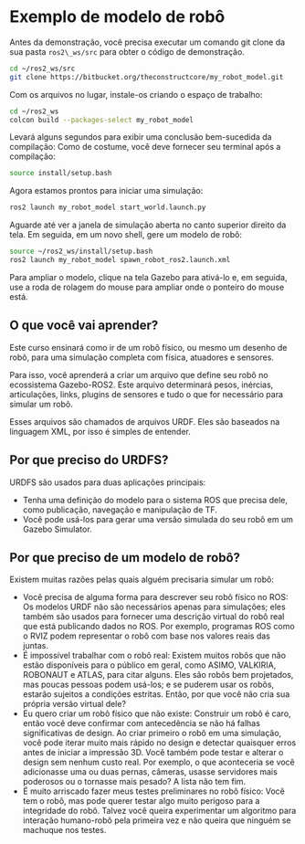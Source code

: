 # Exemplo de modelo de robô

Antes da demonstração, você precisa executar um comando git clone da sua pasta `ros2\_ws/src` para obter o código de demonstração.

```bash
cd ~/ros2_ws/src
git clone https://bitbucket.org/theconstructcore/my_robot_model.git
```

Com os arquivos no lugar, instale-os criando o espaço de trabalho:
```bash
cd ~/ros2_ws
colcon build --packages-select my_robot_model
```
Levará alguns segundos para exibir uma conclusão bem-sucedida da compilação:
Como de costume, você deve fornecer seu terminal após a compilação:
```bash
source install/setup.bash
```
Agora estamos prontos para iniciar uma simulação:
```bash
ros2 launch my_robot_model start_world.launch.py
```
Aguarde até ver a janela de simulação aberta no canto superior direito da tela. Em seguida, em um novo shell, gere um modelo de robô:
```bash
source ~/ros2_ws/install/setup.bash
ros2 launch my_robot_model spawn_robot_ros2.launch.xml
```
Para ampliar o modelo, clique na tela Gazebo para ativá-lo e, em seguida, use a roda de rolagem do mouse para ampliar onde o ponteiro do mouse está.

## O que você vai aprender?
Este curso ensinará como ir de um robô físico, ou mesmo um desenho de robô, para uma simulação completa com física, atuadores e sensores.

Para isso, você aprenderá a criar um arquivo que define seu robô no ecossistema Gazebo-ROS2. Este arquivo determinará pesos, inércias, articulações, links, plugins de sensores e tudo o que for necessário para simular um robô.

Esses arquivos são chamados de arquivos URDF. Eles são baseados na linguagem XML, por isso é simples de entender.

## Por que preciso do URDFS?
URDFS são usados para duas aplicações principais:

* Tenha uma definição do modelo para o sistema ROS que precisa dele, como publicação, navegação e manipulação de TF.
* Você pode usá-los para gerar uma versão simulada do seu robô em um Gazebo Simulator.

## Por que preciso de um modelo de robô?
Existem muitas razões pelas quais alguém precisaria simular um robô:

* Você precisa de alguma forma para descrever seu robô físico no ROS: Os modelos URDF não são necessários apenas para simulações; eles também são usados para fornecer uma descrição virtual do robô real que está publicando dados no ROS. Por exemplo, programas ROS como o RVIZ podem representar o robô com base nos valores reais das juntas.
* É impossível trabalhar com o robô real:
Existem muitos robôs que não estão disponíveis para o público em geral, como ASIMO, VALKIRIA, ROBONAUT e ATLAS, para citar alguns. Eles são robôs bem projetados, mas poucas pessoas podem usá-los; e se puderem usar os robôs, estarão sujeitos a condições estritas. Então, por que você não cria sua própria versão virtual dele?
* Eu quero criar um robô físico que não existe:
Construir um robô é caro, então você deve confirmar com antecedência se não há falhas significativas de design.
Ao criar primeiro o robô em uma simulação, você pode iterar muito mais rápido no design e detectar quaisquer erros antes de iniciar a impressão 3D.
Você também pode testar e alterar o design sem nenhum custo real. Por exemplo, o que aconteceria se você adicionasse uma ou duas pernas, câmeras, usasse servidores mais poderosos ou o tornasse mais pesado? A lista não tem fim.
*  É muito arriscado fazer meus testes preliminares no robô físico:
Você tem o robô, mas pode querer testar algo muito perigoso para a integridade do robô.
Talvez você queira experimentar um algoritmo para interação humano-robô pela primeira vez e não queira que ninguém se machuque nos testes.